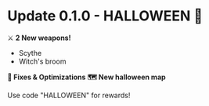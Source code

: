 # Update 0.1.0 - HALLOWEEN 🎃

⚔️ **2 New weapons!**
 - Scythe
 - Witch's broom

**💫 Fixes & Optimizations**
**🗺️ New halloween map**

Use code "HALLOWEEN" for rewards!
